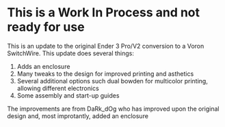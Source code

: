 # This is a Work In Process and not ready for use


This is an update to the original Ender 3 Pro/V2 conversion to a Voron SwitchWire.  This update does several things:
1.  Adds an enclosure
2.  Many tweaks to the design for improved printing and asthetics
3.  Several additional options such dual bowden for multicolor printing, allowing different electronics
4.  Some assembly and start-up guides

The improvements are from DaRk_dOg who has improved upon the original design and, most improtantly, added an enclosure

